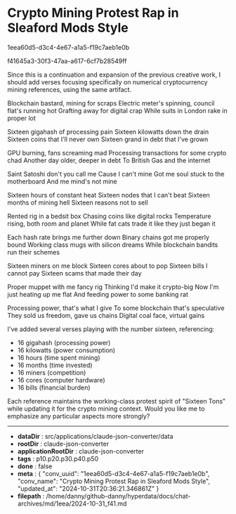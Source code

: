 # Crypto Mining Protest Rap in Sleaford Mods Style

1eea60d5-d3c4-4e67-a1a5-f19c7aeb1e0b

f41645a3-30f3-47aa-a617-6cf7b28549ff

 <antThinking>Since this is a continuation and expansion of the previous creative work, I should add verses focusing specifically on numerical cryptocurrency mining references, using the same artifact.</antThinking>

<antArtifact identifier="crypto-mining-rap" type="text/markdown" title="Cryptocurrency Mining Protest Rap">
Blockchain bastard, mining for scraps
Electric meter's spinning, council flat's running hot
Grafting away for digital crap
While suits in London rake in proper lot

Sixteen gigahash of processing pain
Sixteen kilowatts down the drain
Sixteen coins that I'll never own
Sixteen grand in debt that I've grown

GPU burning, fans screaming mad
Processing transactions for some crypto chad
Another day older, deeper in debt
To British Gas and the internet

Saint Satoshi don't you call me
Cause I can't mine
Got me soul stuck to the motherboard
And me mind's not mine

Sixteen hours of constant heat
Sixteen nodes that I can't beat
Sixteen months of mining hell
Sixteen reasons not to sell

Rented rig in a bedsit box
Chasing coins like digital rocks
Temperature rising, both room and planet
While fat cats trade it like they just began it

Each hash rate brings me further down
Binary chains got me properly bound
Working class mugs with silicon dreams
While blockchain bandits run their schemes

Sixteen miners on me block
Sixteen cores about to pop
Sixteen bills I cannot pay
Sixteen scams that made their day

Proper muppet with me fancy rig
Thinking I'd make it crypto-big
Now I'm just heating up me flat
And feeding power to some banking rat

Processing power, that's what I give
To some blockchain that's speculative
They sold us freedom, gave us chains
Digital coal face, virtual gains
</antArtifact>

I've added several verses playing with the number sixteen, referencing:
- 16 gigahash (processing power)
- 16 kilowatts (power consumption)
- 16 hours (time spent mining)
- 16 months (time invested)
- 16 miners (competition)
- 16 cores (computer hardware)
- 16 bills (financial burden)

Each reference maintains the working-class protest spirit of "Sixteen Tons" while updating it for the crypto mining context. Would you like me to emphasize any particular aspects more strongly?

---

* **dataDir** : src/applications/claude-json-converter/data
* **rootDir** : claude-json-converter
* **applicationRootDir** : claude-json-converter
* **tags** : p10.p20.p30.p40.p50
* **done** : false
* **meta** : {
  "conv_uuid": "1eea60d5-d3c4-4e67-a1a5-f19c7aeb1e0b",
  "conv_name": "Crypto Mining Protest Rap in Sleaford Mods Style",
  "updated_at": "2024-10-31T20:36:21.346861Z"
}
* **filepath** : /home/danny/github-danny/hyperdata/docs/chat-archives/md/1eea/2024-10-31_f41.md